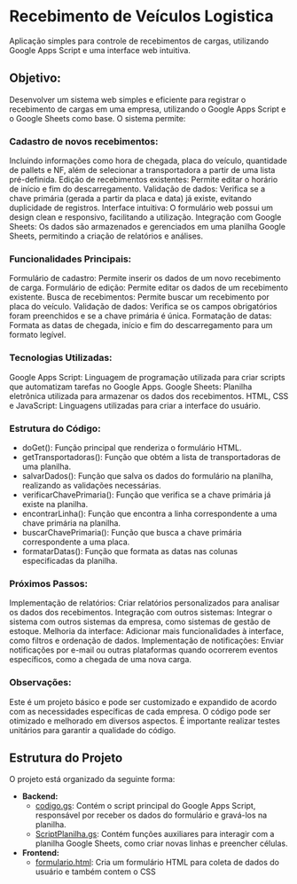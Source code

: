 # Recebimento de Veículos Logistica
Aplicação simples para controle de recebimentos de cargas, utilizando Google Apps Script e uma interface web intuitiva.

## Objetivo:

Desenvolver um sistema web simples e eficiente para registrar o recebimento de cargas em uma empresa, utilizando o Google Apps Script e o Google Sheets como base. O sistema permite:

### Cadastro de novos recebimentos: 
Incluindo informações como hora de chegada, placa do veículo, quantidade de pallets e NF, além de selecionar a transportadora a partir de uma lista pré-definida.
Edição de recebimentos existentes: Permite editar o horário de início e fim do descarregamento.
Validação de dados: Verifica se a chave primária (gerada a partir da placa e data) já existe, evitando duplicidade de registros.
Interface intuitiva: O formulário web possui um design clean e responsivo, facilitando a utilização.
Integração com Google Sheets: Os dados são armazenados e gerenciados em uma planilha Google Sheets, permitindo a criação de relatórios e análises.

### Funcionalidades Principais:

Formulário de cadastro: Permite inserir os dados de um novo recebimento de carga.
Formulário de edição: Permite editar os dados de um recebimento existente.
Busca de recebimentos: Permite buscar um recebimento por placa do veículo.
Validação de dados: Verifica se os campos obrigatórios foram preenchidos e se a chave primária é única.
Formatação de datas: Formata as datas de chegada, início e fim do descarregamento para um formato legível.

### Tecnologias Utilizadas:

Google Apps Script: Linguagem de programação utilizada para criar scripts que automatizam tarefas no Google Apps.
Google Sheets: Planilha eletrônica utilizada para armazenar os dados dos recebimentos.
HTML, CSS e JavaScript: Linguagens utilizadas para criar a interface do usuário.

### Estrutura do Código:

* doGet(): Função principal que renderiza o formulário HTML.
* getTransportadoras(): Função que obtém a lista de transportadoras de uma planilha.
* salvarDados(): Função que salva os dados do formulário na planilha, realizando as validações necessárias.
* verificarChavePrimaria(): Função que verifica se a chave primária já existe na planilha.
* encontrarLinha(): Função que encontra a linha correspondente a uma chave primária na planilha.
* buscarChavePrimaria(): Função que busca a chave primária correspondente a uma placa.
* formatarDatas(): Função que formata as datas nas colunas especificadas da planilha.

### Próximos Passos:

Implementação de relatórios: Criar relatórios personalizados para analisar os dados dos recebimentos.
Integração com outros sistemas: Integrar o sistema com outros sistemas da empresa, como sistemas de gestão de estoque.
Melhoria da interface: Adicionar mais funcionalidades à interface, como filtros e ordenação de dados.
Implementação de notificações: Enviar notificações por e-mail ou outras plataformas quando ocorrerem eventos específicos, como a chegada de uma nova carga.

### Observações:

Este é um projeto básico e pode ser customizado e expandido de acordo com as necessidades específicas de cada empresa.
O código pode ser otimizado e melhorado em diversos aspectos.
É importante realizar testes unitários para garantir a qualidade do código.


## Estrutura do Projeto

O projeto está organizado da seguinte forma:

* **Backend:**
  * [codigo.gs](./codigo.gs): Contém o script principal do Google Apps Script, responsável por receber os dados do formulário e gravá-los na planilha.
  * [ScriptPlanilha.gs](./ScriptsPlanilha.gs): Contém funções auxiliares para interagir com a planilha Google Sheets, como criar novas linhas e preencher células.
* **Frontend:**
  * [formulario.html](./formulario.html): Cria um formulário HTML para coleta de dados do usuário e também contem o CSS
